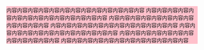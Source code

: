 <!DOCTYPE html>
<html lang="en">
<head>
    <meta charset="UTF-8">
    <!--<meta name="viewport" content="width=device-width,initial-scale=1.0,user-scalable=no" >-->
    <meta name="viewport" content="width=device-width,initial-scale=1.0,user-scalable=0 ">
    <!--<meta name="viewport" content="width=device-width, initial-scale=1.0">-->
    <title>Title</title>
    <style>
        div{
            background-color: pink;
        }
    </style>
    <!--适配方案-->
    <!--1.网页宽度必须和浏览器保持一致。-->
    <!--2.默认显示的缩放比列和pc段端保持-->
    <!--3不允许用户自行缩放网页-->
    <!--满足这些要求就达到了适配  通用适配-->
    <!--viewport功能-->
    <!--1   width   宽度  width-->
    <!--2   height   高度  height-->
    <!--3   initial-scale        默认缩放比列-->
    <!--4   user-scalable           是否允许用户自行缩放-->
    <!--5   maximum-scale    minimum-scale        最大缩放比列  最小缩放比列-->
    <!--meta name=“viewport”  content="设置视区"-->
    <!--width=device-width 设备宽度-->
    <!--initial-scale=1.0  默认缩放-->
    <!--user-scalable=yes  no  1  0 是否缩放-->

</head>
<body>
    <div>
        内容内容内容内容内容内容内容内容内容内容内容内容内容
        内容内容内容内容内容内容内容内容内容内容内容内容内容内容
        内容内容内容内容内容内容内容内容内容内容内容内容
        内容内容内容内容内容内容内容内容内容内容内容内容
        内容内容内容内容内容内容内容内容内容内容内容内容
        内容内容内容内容内容内容内容内容内容内容内容内容
        内容内容内容内容内容内容内容内容内容内容内容内容
    </div>

</body>
</html>